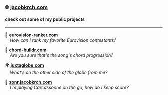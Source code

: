 ### 🌐 [jacobkrch.com](https://jacobkrch.com)

#### check out some of my public projects

---

🎵 **[eurovision-ranker.com](https://eurovision-ranker.com)**  
&nbsp;&nbsp;&nbsp;&nbsp;<i>How can I rank my favorite Eurovision contestants?</i>

🎸 **[chord-buildr.com](https://chord-buildr.com)**  
&nbsp;&nbsp;&nbsp;&nbsp;<i>Are you sure that's the song's chord progression?</i>

🌍 **[juxtaglobe.com](https://juxtaglobe.com)**  
&nbsp;&nbsp;&nbsp;&nbsp;<i>What's on the other side of the globe from me?</i>

🎲 **[zonr.jacobkrch.com](https://zonr.jacobkrch.com)**  
&nbsp;&nbsp;&nbsp;&nbsp;<i>I'm playing Carcassonne on the go, how do I keep score?</i>
